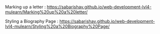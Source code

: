 Marking up a letter : https://sabarishav.github.io/web-development-lvl4-mulearn/Marking%20up%20a%20letter/

Styling a Biography Page : https://sabarishav.github.io/web-development-lvl4-mulearn/Styling%20a%20Biography%20Page/
